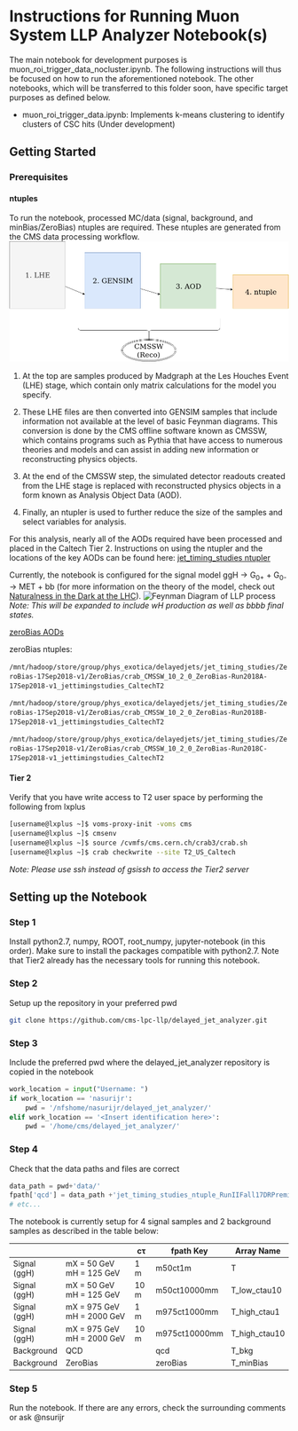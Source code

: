 # Instructions for Running Muon System LLP Analyzer Notebook(s)

The main notebook for development purposes is muon_roi_trigger_data_nocluster.ipynb. The following instructions will thus be focused on how to run the aforementioned notebook. The other notebooks, which will be transferred to this folder soon, have specific target purposes as defined below.
* muon_roi_trigger_data.ipynb: Implements k-means clustering to identify clusters of CSC hits (Under development)

## Getting Started

### Prerequisites

#### ntuples

To run the notebook, processed MC/data (signal, background, and minBias/ZeroBias) ntuples are required. These ntuples are generated from the CMS data processing workflow. ![CMS Data Processing Workflow](cms_workflow(1).png?raw=true)

1. At the top are samples produced by Madgraph at the Les Houches Event (LHE) stage, which contain only matrix calculations for the model you specify. 

2. These LHE files are then converted into GENSIM samples that include information not available at the level of basic Feynman diagrams. This conversion is done by the CMS offline software known as CMSSW, which contains programs such as Pythia that have access to numerous theories and models and can assist in adding new information or reconstructing physics objects. 

3. At the end of the CMSSW step, the simulated detector readouts created from the LHE stage is replaced with reconstructed physics objects in a form known as Analysis Object Data (AOD). 

4. Finally, an ntupler is used to further reduce the size of the samples and select variables for analysis.

For this analysis, nearly all of the AODs required have been processed and placed in the Caltech Tier 2. Instructions on using the ntupler and the locations of the key AODs can be found here: [jet_timing_studies ntupler](https://github.com/cms-lpc-llp/jet_timing_studies)

Currently, the notebook is configured for the signal model ggH -> G<sub>0+</sub> + G<sub>0-</sub> -> MET + bb (for more information on the theory of the model, check out [Naturalness in the Dark at the LHC](https://arxiv.org/pdf/1501.05310.pdf)). ![Feynman Diagram of LLP process](http://inspirehep.net/record/1340705/files/glueball_production.png)
*Note: This will be expanded to include wH production as well as bbbb final states.*

[zeroBias AODs](https://cmsweb.cern.ch/das/request?view=list&limit=150&instance=prod%2Fglobal&input=dataset+dataset%3D%2FZeroBias%2FRun2018*-17Sep2018-v*%2FAOD)

zeroBias ntuples:

```/mnt/hadoop/store/group/phys_exotica/delayedjets/jet_timing_studies/ZeroBias-17Sep2018-v1/ZeroBias/crab_CMSSW_10_2_0_ZeroBias-Run2018A-17Sep2018-v1_jettimingstudies_CaltechT2```

```/mnt/hadoop/store/group/phys_exotica/delayedjets/jet_timing_studies/ZeroBias-17Sep2018-v1/ZeroBias/crab_CMSSW_10_2_0_ZeroBias-Run2018B-17Sep2018-v1_jettimingstudies_CaltechT2```

```/mnt/hadoop/store/group/phys_exotica/delayedjets/jet_timing_studies/ZeroBias-17Sep2018-v1/ZeroBias/crab_CMSSW_10_2_0_ZeroBias-Run2018C-17Sep2018-v1_jettimingstudies_CaltechT2```

#### Tier 2
Verify that you have write access to T2 user space by performing the following from lxplus
```bash
[username@lxplus ~]$ voms-proxy-init -voms cms
[username@lxplus ~]$ cmsenv
[username@lxplus ~]$ source /cvmfs/cms.cern.ch/crab3/crab.sh
[username@lxplus ~]$ crab checkwrite --site T2_US_Caltech
```
*Note: Please use ssh instead of gsissh to access the Tier2 server*

## Setting up the Notebook

### Step 1
Install python2.7, numpy, ROOT, root_numpy, jupyter-notebook (in this order). Make sure to install the packages compatible with python2.7. Note that Tier2 already has the necessary tools for running this notebook.

### Step 2
Setup up the repository in your preferred pwd
```bash
git clone https://github.com/cms-lpc-llp/delayed_jet_analyzer.git
```

### Step 3
Include the preferred pwd where the delayed_jet_analyzer repository is copied in the notebook
```python
work_location = input("Username: ")
if work_location == 'nasurijr':
    pwd = '/nfshome/nasurijr/delayed_jet_analyzer/'
elif work_location == '<Insert identification here>':
    pwd = '/home/cms/delayed_jet_analyzer/'
```

### Step 4
Check that the data paths and files are correct
```python
data_path = pwd+'data/'
fpath['qcd'] = data_path +'jet_timing_studies_ntuple_RunIIFall17DRPremix_QCD_Pt_170to300_TuneCP5_13TeV_pythia8_1.root'
# etc...
```
The notebook is currently setup for 4 signal samples and 2 background samples as described in the table below:

|  |  | c&tau; | fpath Key | Array Name |
|--------------|----------------------------|------|---------------|-----------------|
| Signal (ggH) | mX = 50 GeV mH = 125 GeV | 1 m | m50ct1m | T |
| Signal (ggH) | mX = 50 GeV mH = 125 GeV | 10 m | m50ct10000mm | T\_low\_ctau10 |
| Signal (ggH) | mX = 975 GeV mH = 2000 GeV | 1 m | m975ct1000mm | T\_high\_ctau1 |
| Signal (ggH) | mX = 975 GeV mH = 2000 GeV | 10 m | m975ct10000mm | T\_high\_ctau10 |
| Background | QCD |  | qcd | T_bkg |
| Background | ZeroBias |  | zeroBias | T_minBias |

### Step 5
Run the notebook. If there are any errors, check the surrounding comments or ask @nsurijr
